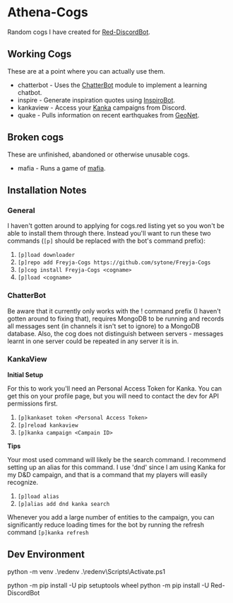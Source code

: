 # Athena-Cogs
Random cogs I have created for [Red-DiscordBot](https://github.com/Cog-Creators/Red-DiscordBot).

## Working Cogs
These are at a point where you can actually use them.
* chatterbot - Uses the [ChatterBot](https://github.com/gunthercox/ChatterBot) module to implement a learning chatbot.
* inspire - Generate inspiration quotes using [InspiroBot](http://inspirobot.me).
* kankaview - Access your [Kanka](https://kanka.io) campaigns from Discord.
* quake - Pulls information on recent earthquakes from [GeoNet](https://www.geonet.org.nz).

## Broken cogs
These are unfinished, abandoned or otherwise unusable cogs.
* mafia - Runs a game of [mafia](https://en.wikipedia.org/wiki/Mafia_(party_game)).

## Installation Notes
### General
I haven't gotten around to applying for cogs.red listing yet so you won't be able to install them through there. Instead you'll want to run these two commands (`[p]` should be replaced with the bot's command prefix):
1. `[p]load downloader`
2. `[p]repo add Freyja-Cogs https://github.com/sytone/Freyja-Cogs`
3. `[p]cog install Freyja-Cogs <cogname>`
4. `[p]load <cogname>`

### ChatterBot
Be aware that it currently only works with the ! command prefix (I haven't gotten around to fixing that), requires MongoDB to be running and records all messages sent (in channels it isn't set to ignore) to a MongoDB database. Also, the cog does not distinguish between servers - messages learnt in one server could be repeated in any server it is in.

### KankaView
**Initial Setup**

For this to work you'll need an Personal Access Token for Kanka. You can get this on your profile page, but you will need to contact the dev for API permissions first.
1. `[p]kankaset token <Personal Access Token>`
2. `[p]reload kankaview`
3. `[p]kanka campaign <Campain ID>`

**Tips**

Your most used command will likely be the search command. I recommend setting up an alias for this command. I use 'dnd' since I am using Kanka for my D&D campaign, and that is a command that my players will easily recognize.
1. `[p]load alias`
2. `[p]alias add dnd kanka search`

Whenever you add a large number of entities to the campaign, you can significantly reduce loading times for the bot by running the refresh command `[p]kanka refresh`


## Dev Environment

python -m venv .\redenv
.\redenv\Scripts\Activate.ps1

python -m pip install -U pip setuptools wheel
python -m pip install -U Red-DiscordBot
